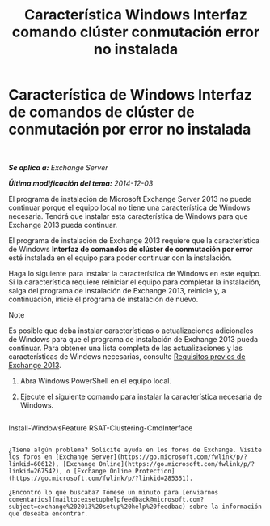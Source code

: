 ﻿---
title: 'Característica Windows Interfaz comando clúster conmutación error no instalada'
TOCTitle: Característica de Windows Interfaz de comandos de clúster de conmutación por error no instalada
ms:assetid: 0d839514-5ab7-497d-8945-41392b4c3980
ms:mtpsurl: https://technet.microsoft.com/es-es/library/ms.exch.setupreadiness.rsatclusteringcmdinterfaceinstalled(v=EXCHG.150)
ms:contentKeyID: 51406474
ms.date: 04/23/2018
mtps_version: v=EXCHG.150
ms.translationtype: HT
---

# Característica de Windows Interfaz de comandos de clúster de conmutación por error no instalada

 

_**Se aplica a:** Exchange Server_

_**Última modificación del tema:** 2014-12-03_

El programa de instalación de Microsoft Exchange Server 2013 no puede continuar porque el equipo local no tiene una característica de Windows necesaria. Tendrá que instalar esta característica de Windows para que Exchange 2013 pueda continuar.

El programa de instalación de Exchange 2013 requiere que la característica de Windows **Interfaz de comandos de clúster de conmutación por error** esté instalada en el equipo para poder continuar con la instalación.

Haga lo siguiente para instalar la característica de Windows en este equipo. Si la característica requiere reiniciar el equipo para completar la instalación, salga del programa de instalación de Exchange 2013, reinicie y, a continuación, inicie el programa de instalación de nuevo.


> [!NOTE]
> Es posible que deba instalar características o actualizaciones adicionales de Windows para que el programa de instalación de Exchange&nbsp;2013 pueda continuar. Para obtener una lista completa de las actualizaciones y las características de Windows necesarias, consulte <A href="exchange-2013-prerequisites-exchange-2013-help.md">Requisitos previos de Exchange 2013</A>.



1.  Abra Windows PowerShell en el equipo local.

2.  Ejecute el siguiente comando para instalar la característica necesaria de Windows.
    
    ```powershell
Install-WindowsFeature RSAT-Clustering-CmdInterface
```

¿Tiene algún problema? Solicite ayuda en los foros de Exchange. Visite los foros en [Exchange Server](https://go.microsoft.com/fwlink/p/?linkid=60612), [Exchange Online](https://go.microsoft.com/fwlink/p/?linkid=267542), o [Exchange Online Protection](https://go.microsoft.com/fwlink/p/?linkid=285351).

¿Encontró lo que buscaba? Tómese un minuto para [enviarnos comentarios](mailto:exsetuphelpfeedback@microsoft.com?subject=exchange%202013%20setup%20help%20feedbac) sobre la información que deseaba encontrar.

